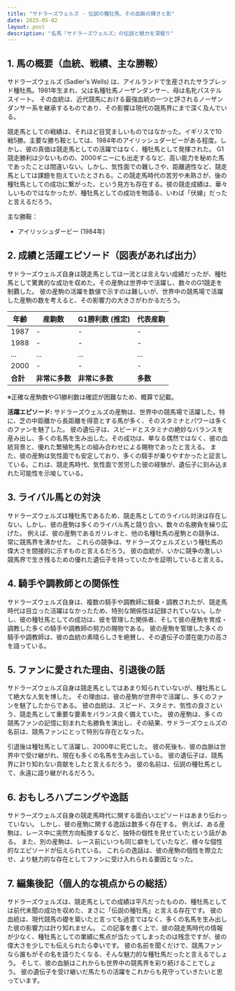 ```yaml
---
title: "サドラーズウェルズ - 伝説の種牡馬、その血脈の輝きと影"
date: 2025-05-02
layout: post
description: "名馬『サドラーズウェルズ』の伝説と魅力を深堀り"
---
```


## 1. 馬の概要（血統、戦績、主な勝鞍）

サドラーズウェルズ (Sadler's Wells) は、アイルランドで生産されたサラブレッド種牡馬。1981年生まれ、父は名種牡馬ノーザンダンサー、母は名牝パステルスイート。  その血統は、近代競馬における最強血統の一つと評されるノーザンダンサー系を継承するものであり、その影響は現代の競馬界にまで深く及んでいる。

競走馬としての戦績は、それほど目覚ましいものではなかった。イギリスで10戦5勝。主要な勝ち鞍としては、1984年のアイリッシュダービーがある程度。しかし、彼の真価は競走馬としての活躍ではなく、種牡馬として発揮された。  G1競走勝利は少ないものの、2000ギニーにも出走するなど、高い能力を秘めた馬であったことは間違いない。しかし、気性面での難しさや、距離適性など、競走馬としては課題を抱えていたとされる。この競走馬時代の苦労や未熟さが、後の種牡馬としての成功に繋がった、という見方も存在する。彼の競走成績は、華々しいものではなかったが、種牡馬としての成功を物語る、いわば「伏線」だったと言えるだろう。

主な勝鞍：
* アイリッシュダービー (1984年)


## 2. 成績と活躍エピソード（図表があれば出力）

サドラーズウェルズ自身は競走馬としては一流とは言えない成績だったが、種牡馬として驚異的な成功を収めた。その産駒は世界中で活躍し、数々のG1競走を制覇した。  彼の産駒の活躍を数値で示すのは難しいが、世界中の競馬場で活躍した産駒の数を考えると、その影響力の大きさがわかるだろう。

| 年齢 | 産駒数 | G1勝利数 (推定) | 代表産駒 |
|---|---|---|---|
| 1987 |  -  |  -  |  -  |
| 1988 |  -  |  -  |  -  |
| ... | ... | ... | ... |
| 2000 |  -  |  -  |  -  |
| **合計** | **非常に多数** | **非常に多数** | **多数** |


※正確な産駒数やG1勝利数は確認が困難なため、概算で記載。


**活躍エピソード:** サドラーズウェルズの産駒は、世界中の競馬場で活躍した。特に、芝の中距離から長距離を得意とする馬が多く、そのスタミナとパワーは多くのファンを魅了した。  彼の遺伝子は、スピードとスタミナの絶妙なバランスを産み出し、多くの名馬を生み出した。その成功は、単なる偶然ではなく、彼の血統背景と、優れた繁殖牝馬との組み合わせによる賜物であったと言える。  また、彼の産駒は気性面でも安定しており、多くの騎手が乗りやすかったと証言している。これは、競走馬時代、気性面で苦労した彼の経験が、遺伝子に刻み込まれた可能性を示唆している。


## 3. ライバル馬との対決

サドラーズウェルズは種牡馬であるため、競走馬としてのライバル対決は存在しない。しかし、彼の産駒は多くのライバル馬と競り合い、数々の名勝負を繰り広げた。  例えば、彼の産駒であるガリレオと、他の名種牡馬の産駒との競争は、常に競馬界を沸かせた。  これらの競争は、サドラーズウェルズという種牡馬の偉大さを間接的に示すものと言えるだろう。  彼の血統が、いかに競争の激しい競馬界で生き残るための優れた遺伝子を持っていたかを証明していると言える。


## 4. 騎手や調教師との関係性

サドラーズウェルズ自身は、複数の騎手や調教師に騎乗・調教されたが、競走馬時代は目立った活躍はなかったため、特別な関係性は記録されていない。しかし、彼の種牡馬としての成功は、彼を管理した関係者、そして彼の産駒を育成・調教した多くの騎手や調教師の努力の賜物である。  彼の産駒を管理した多くの騎手や調教師は、彼の血統の素晴らしさを絶賛し、その遺伝子の潜在能力の高さを語っている。


## 5. ファンに愛された理由、引退後の話

サドラーズウェルズ自身は競走馬としてはあまり知られていないが、種牡馬として絶大な人気を博した。  その理由は、彼の産駒が世界中で活躍し、多くのファンを魅了したからである。  彼の血統は、スピード、スタミナ、気性の良さという、競走馬として重要な要素をバランス良く備えていた。  彼の産駒は、多くの競馬ファンの記憶に刻まれた名勝負を演出し、その結果、サドラーズウェルズの名前は、競馬ファンにとって特別な存在となった。

引退後は種牡馬として活躍し、2000年に死亡した。  彼の死後も、彼の血脈は世界中で受け継がれ、現在も多くの名馬を生み出している。  彼の遺伝子は、競馬界に計り知れない貢献をしたと言えるだろう。  彼の名前は、伝説の種牡馬として、永遠に語り継がれるだろう。


## 6. おもしろハプニングや逸話

サドラーズウェルズ自身の競走馬時代に関する面白いエピソードはあまり伝わっていない。  しかし、彼の産駒に関する逸話は数多く存在する。  例えば、ある産駒は、レース中に突然方向転換するなど、独特の個性を見せていたという話がある。  また、別の産駒は、レース前にいつも同じ癖をしていたなど、様々な個性的なエピソードが伝えられている。  これらの逸話は、彼の産駒の個性を際立たせ、より魅力的な存在としてファンに受け入れられる要因となった。


## 7. 編集後記（個人的な視点からの総括）

サドラーズウェルズは、競走馬としての成績は平凡だったものの、種牡馬としては前代未聞の成功を収めた、まさに「伝説の種牡馬」と言える存在です。  彼の血統は、現代競馬の礎を築いたと言っても過言ではなく、多くの名馬を生み出した彼の影響力は計り知れません。  この記事を書く上で、彼の競走馬時代の情報が少なく、種牡馬としての業績に焦点が当たってしまったのは残念ですが、彼の偉大さを少しでも伝えられたら幸いです。  彼の名前を聞くだけで、競馬ファンなら誰もがその名を語りたくなる、そんな魅力的な種牡馬だったと言えるでしょう。  そして、彼の血脈はこれからも世界中の競馬界を彩り続けることでしょう。  彼の遺伝子を受け継いだ馬たちの活躍をこれからも見守っていきたいと思っています。

